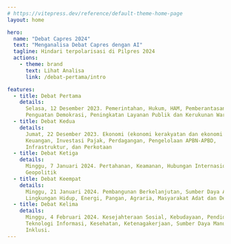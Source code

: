 ```yaml
---
# https://vitepress.dev/reference/default-theme-home-page
layout: home

hero:
  name: "Debat Capres 2024"
  text: "Menganalisa Debat Capres dengan AI"
  tagline: Hindari terpolarisasi di Pilpres 2024
  actions:
    - theme: brand
      text: Lihat Analisa
      link: /debat-pertama/intro

features:
  - title: Debat Pertama
    details:
      Selasa, 12 Desember 2023. Pemerintahan, Hukum, HAM, Pemberantasan Korupsi,
      Penguatan Demokrasi, Peningkatan Layanan Publik dan Kerukunan Warga
  - title: Debat Kedua
    details:
      Jumat, 22 Desember 2023. Ekonomi (ekonomi kerakyatan dan ekonomi digital),
      Keuangan, Investasi Pajak, Perdagangan, Pengelolaan APBN-APBD,
      Infrastruktur, dan Perkotaan
  - title: Debat Ketiga
    details:
      Minggu, 7 Januari 2024. Pertahanan, Keamanan, Hubungan Internasional dan
      Geopolitik
  - title: Debat Keempat
    details:
      Minggu, 21 Januari 2024. Pembangunan Berkelanjutan, Sumber Daya Alam,
      Lingkungan Hidup, Energi, Pangan, Agraria, Masyarakat Adat dan Desa
  - title: Debat Kelima
    details:
      Minggu, 4 Februari 2024. Kesejahteraan Sosial, Kebudayaan, Pendidikan,
      Teknologi Informasi, Kesehatan, Ketenagakerjaan, Sumber Daya Manusia, dan
      Inklusi.
---
```


